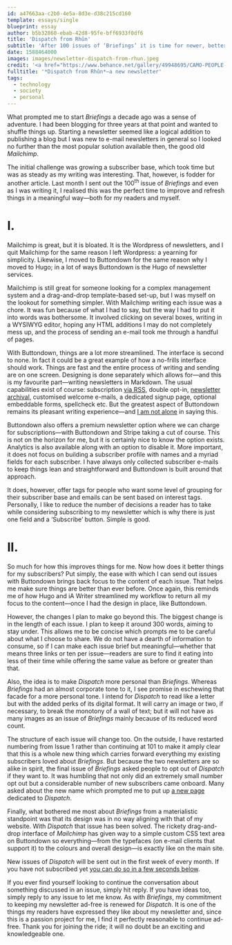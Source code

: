 ```yaml
---
id: a47663aa-c2b0-4e5a-8d3e-d38c215cd160
template: essays/single
blueprint: essay
author: b5b32860-ebab-42d8-95fe-bff6933f0df6
title: 'Dispatch from Rhûn'
subtitle: 'After 100 issues of ‘Briefings’ it is time for newer, better things: an all-new newsletter powered by Buttondown.'
date: 1588464000
images: images/newsletter-dispatch-from-rhun.jpeg
credit: '<a href="https://www.behance.net/gallery/49948695/CAMO-PEOPLE-MAISON-TANGIBLE">Jerome Masi</a>'
fulltitle: '*Dispatch from Rhûn*—a new newsletter'
tags:
  - technology
  - society
  - personal
---
```

What prompted me to start *Briefings* a decade ago was a sense of adventure. I had been blogging for three years at that point and wanted to shuffle things up. Starting a newsletter seemed like a logical addition to publishing a blog but I was new to e-mail newsletters in general so I looked no further than the most popular solution available then, the good old *Mailchimp*.

The initial challenge was growing a subscriber base, which took time but was as steady as my writing was interesting. That, however, is fodder for another article. Last month I sent out the 100<sup>th</sup> issue of *Briefings* and even as I was writing it, I realised this was the perfect time to improve and refresh things in a meaningful way—both for my readers and myself.

<h1 class="text-center">I.</h1>

Mailchimp is great, but it is bloated. It is the Wordpress of newsletters, and I quit Mailchimp for the same reason I left Wordpress: a yearning for simplicity. Likewise, I moved to Buttondown for the same reason why I moved to Hugo; in a lot of ways Buttondown is the Hugo of newsletter services.

Mailchimp is still great for someone looking for a complex management system and a drag-and-drop template-based set-up, but I was myself on the lookout for something simpler. With Mailchimp writing each issue was a chore. It was fun because of what I had to say, but the way I had to put it into words was bothersome. It involved clicking on several boxes, writing in a WYSIWYG editor, hoping any HTML additions I may do not completely mess up, and the process of sending an e-mail took me through a handful of pages.

With Buttondown, things are a lot more streamlined. The interface is second to none. In fact it could be a great example of how a no-frills interface should work. Things are fast and the entire process of writing and sending are on one screen. Designing is done separately which allows for—and this is my favourite part—writing newsletters in Markdown. The usual capabilities exist of course: subscription [via RSS](https://buttondown.email/dispatchfromrhun/rss), double opt-in, [newsletter archival](https://buttondown.email/dispatchfromrhun/archive), customised welcome e-mails, a dedicated signup page, optional embeddable forms, spellcheck etc. But the greatest aspect of Buttondown remains its pleasant writing experience—and [I am not alone](https://jacky.wtf/weblog/moving-to-buttondown/) in saying this.

Buttondown also offers a premium newsletter option where we can charge for subscriptions—with Buttondown and Stripe taking a cut of course. This is not on the horizon for me, but it is certainly nice to know the option exists. Analytics is also available along with an option to disable it. More important, it does not focus on building a subscriber profile with names and a myriad fields for each subscriber. I have always only collected subscriber e-mails to keep things lean and straightforward and Buttondown is built around that approach.

It does, however, offer tags for people who want some level of grouping for their subscriber base and emails can be sent based on interest tags. Personally, I like to reduce the number of decisions a reader has to take while considering subscribing to my newsletter which is why there is just one field and a ‘Subscribe’ button. Simple is good.

<h1 class="text-center">II.</h1>

So much for how this improves things for me. Now how does it better things for my subscribers? Put simply, the ease with which I can send out issues with Buttondown brings back focus to the content of each issue. That helps me make sure things are better than ever before. Once again, this reminds me of how Hugo and iA Writer streamlined my workflow to return all my focus to the content—once I had the design in place, like Buttondown.

However, the changes I plan to make go beyond this. The biggest change is in the length of each issue. I plan to keep it around 300 words, aiming to stay under. This allows me to be concise which prompts me to be careful about what I choose to share. We do not have a dearth of information to consume, so if I can make each issue brief but meaningful—whether that means three links or ten per issue—readers are sure to find it eating into less of their time while offering the same value as before or greater than that.

Also, the idea is to make *Dispatch* more personal than *Briefings*. Whereas *Briefings* had an almost corporate tone to it, I see promise in eschewing that facade for a more personal tone. I intend for *Dispatch* to read like a letter but with the added perks of its digital format. It will carry an image or two, if necessary, to break the monotony of a wall of text; but it will not have as many images as an issue of *Briefings* mainly because of its reduced word count.

The structure of each issue will change too. On the outside, I have restarted numbering from Issue 1 rather than continuing at 101 to make it amply clear that this is a whole new thing which carries forward everything my existing subscribers loved about *Briefings*. But because the two newsletters are so alike in spirit, the final issue of *Briefings* asked people to opt out of *Dispatch* if they want to. It was humbling that not only did an extremely small number opt out but a considerable number of new subscribers came onboard. Many asked about the new name which prompted me to put up [a new page](/newsletter) dedicated to *Dispatch*.

Finally, what bothered me most about *Briefings* from a materialistic standpoint was that its design was in no way aligning with that of my website. With *Dispatch* that issue has been solved. The rickety drag-and-drop interface of *Mailchimp* has given way to a simple custom CSS text area on Buttondown so everything—from the typefaces (on e-mail clients that support it) to the colours and overall design—is exactly like on the main site.

New issues of *Dispatch* will be sent out in the first week of every month. If you have not subscribed yet [you can do so in a few seconds below](#newsletter).

If you ever find yourself looking to continue the conversation about something discussed in an issue, simply hit reply. If you have ideas too, simply reply to any issue to let me know. As with *Briefings*, my commitment to keeping my newsletter ad-free is renewed for *Dispatch*. It is one of the things my readers have expressed they like about my newsletter and, since this is a passion project for me, I find it perfectly reasonable to continue ad-free. Thank you for joining the ride; it will no doubt be an exciting and knowledgeable one.